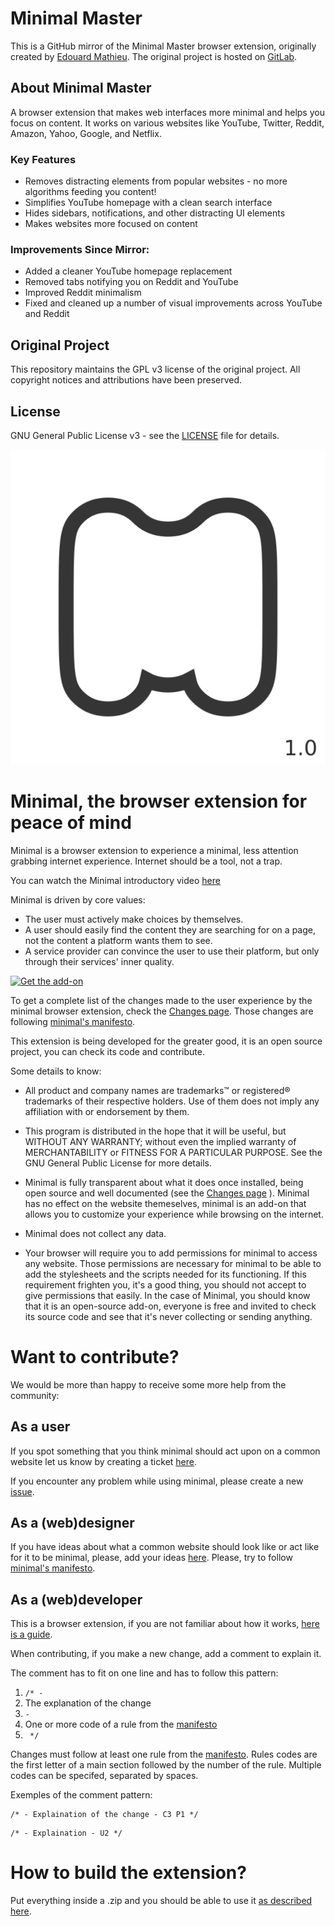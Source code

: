 # Minimal Master

This is a GitHub mirror of the Minimal Master browser extension, originally created by [Edouard Mathieu](https://gitlab.com/eedomus). The original project is hosted on [GitLab](https://gitlab.com/eedomus/minimal).

## About Minimal Master
A browser extension that makes web interfaces more minimal and helps you focus on content. It works on various websites like YouTube, Twitter, Reddit, Amazon, Yahoo, Google, and Netflix.

### Key Features
- Removes distracting elements from popular websites - no more algorithms feeding you content!
- Simplifies YouTube homepage with a clean search interface
- Hides sidebars, notifications, and other distracting UI elements
- Makes websites more focused on content

### Improvements Since Mirror:
- Added a cleaner YouTube homepage replacement
- Removed tabs notifying you on Reddit and YouTube
- Improved Reddit minimalism
- Fixed and cleaned up a number of visual improvements across YouTube and Reddit

## Original Project
This repository maintains the GPL v3 license of the original project. All copyright notices and attributions have been preserved.

## License
GNU General Public License v3 - see the [LICENSE](LICENSE) file for details.

![minimal logo](./pictures/logo/minimalAvatar512.png)

# Minimal, the browser extension for peace of mind
Minimal is a browser extension to experience a minimal, less attention grabbing internet experience. Internet should be a tool, not a trap.

You can watch the Minimal introductory video [here](https://youtu.be/Gtf9DYDtsHw)

Minimal is driven by core values:

- The user must actively make choices by themselves.
- A user should easily find the content they are searching for on a page, not the content a platform wants them to see.
- A service provider can convince the user to use their platform, but only through their services' inner quality.

[![Get the add-on](https://addons.cdn.mozilla.net/static/img/addons-buttons/AMO-button_1.png)](https://addons.mozilla.org/firefox/addon/minimal-internet-experience/)

To get a complete list of the changes made to the user experience by the minimal browser extension, check the [Changes page](https://minimal.aupya.org/#about_changes). Those changes are following [minimal's manifesto](MANIFESTO.md).

This extension is being developed for the greater good, it is an open source project, you can check its code and contribute.

Some details to know:
 - All product and company names are trademarks™ or registered® trademarks of their respective holders. Use of them does not imply any affiliation with or endorsement by them.

 - This program is distributed in the hope that it will be useful, but WITHOUT ANY WARRANTY; without even the implied warranty of MERCHANTABILITY or FITNESS FOR A PARTICULAR PURPOSE. See the GNU General Public License for more details.

 - Minimal is fully transparent about what it does once installed, being open source and well documented (see the [Changes page](https://minimal.aupya.org/#about_changes) ). Minimal has no effect on the website themeselves, minimal is an add-on that allows you to customize your experience while browsing on the internet.

 - Minimal does not collect any data.
 
 - Your browser will require you to add permissions for minimal to access any website. Those permissions are necessary for minimal to be able to add the stylesheets and the scripts needed for its functioning. If this requirement frighten you, it's a good thing, you should not accept to give permissions that easily. In the case of Minimal, you should know that it is an open-source add-on, everyone is free and invited to check its source code and see that it's never collecting or sending anything.

# Want to contribute?

We would be more than happy to receive some more help from the community:

## As a user
If you spot something that you think minimal should act upon on a common website let us know by creating a ticket [here](https://gitlab.com/aupya/minimal/issues).

If you encounter any problem while using minimal, please create a new [issue](https://gitlab.com/aupya/minimal/issues).

## As a (web)designer
If you have ideas about what a common website should look like or act like for it to be minimal, please, add your ideas [here](https://gitlab.com/aupya/minimal/issues). 
Please, try to follow [minimal's manifesto](./MANIFESTO.md).

## As a (web)developer
This is a browser extension, if you are not familiar about how it works, [here is a guide](https://developer.mozilla.org/en-US/docs/Mozilla/Add-ons/WebExtensions).

When contributing, if you make a new change, add a comment to explain it.

The comment has to fit on one line and has to follow this pattern:
1. `/* - ` 
2. The explanation of the change
3. ` - ` 
4. One or more code of a rule from the [manifesto](./MANIFESTO.md)
5. ` */`

Changes must follow at least one rule from the [manifesto](./MANIFESTO.md). Rules codes are the first letter of a main section followed by the number of the rule. Multiple codes can be specifed, separated by spaces.

Exemples of the comment pattern:

```
/* - Explaination of the change - C3 P1 */
```
```
/* - Explaination - U2 */
```

# How to build the extension?

Put everything inside a .zip and you should be able to use it [as described here](https://developer.mozilla.org/en-US/docs/Mozilla/Add-ons/WebExtensions/Your_first_WebExtension#installing).
